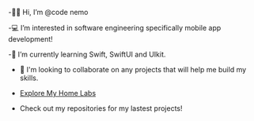 -👋🏾 Hi, I’m @code nemo

-💻 I’m interested in software engineering specifically mobile app development!

-💭 I’m currently learning Swift, SwiftUI and UIkit.

- 📝 I'm looking to collaborate on any projects that will help me build my skills.
- [Explore My Home Labs
](https://www.notion.so/My-Home-Labs-63ab5efdf7b142258e4070fb9ac0b456?pvs=4)

- Check out my repositories for my lastest projects!
  
